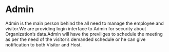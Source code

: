 <h1>Admin</h1>
Admin is the main person behind the all need to manage the employee and visitor.We are
providing login interface to Admin for security about Organization’s data.Admin will have
the previliges to schedule the meeting as per the need of the visitor’s demanded schedule or
he can give notification to both Visitor and Host.

